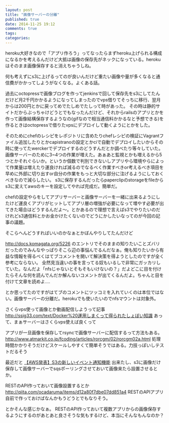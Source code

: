 ```yaml
---
layout: post
title: "画像サーバーの分離"
published: true
date: 2014-11-25 19:12
comments: true
tags: 
categories: 
---
```


heroku大好きなので「アプリ作ろう」ってなったらまずheroku上げられる構成になるかを考えるんだけど大抵は画像の保存先がネックになっている。herokuはそのまま画像保存すると消えちゃうしね。

何も考えずにs3に上げるってのが良いんだけど重たい画像や量が多くなると通信費がかかってしようがなくなる。よくある話。

過去にoctopressで画像ブログを作ってjenkinsで回して保存先をs3にしてたんだけど月2千円かかるようになってしまったのでvps借りてそっちに移行、翌月からは200円とかに戻ってめでたしめでたしって時があった。
その時は静的サイトだからぶっちゃけどうとでもなったんだけど、それからrailsのアプリとかを作って画像結構保存するようなの(gifなので相当通信料かかるなと予想できる)を作るときはoctopressで借りたvpsにデプロイして動くようにとかをした。

そのためにchefのレシピをレポジトリに含めたりchefレシピの検証にVagrantファイル追加したりとかcapistranoの設定とかciで自動でデプロイしたいからその時に使ってたwerckerでデプロイするのどうすんだとか調べたり等々していた。画像サーバーのために3~4つの作業が増えた。あぁあと監視とかも増えるから5つとかそれぐらいか。というか個数で判別できないしアプリやら環境やらによって作業量は増えたり運良ければ減るのでなるべく作業すべきor考えるべき項目を早めに外部に切り出すor自分の作業をもっと大切な部分に注げるようにしておくべきなので減らしたい。
s3に保存するんだったらpaperclipのstorageをfileからs3に変えてawsのキーを設定してやれば完成だ。簡単だ。

chefの設定やらをしてアプリサーバーと画像サーバーを一緒に出来るようにしたけど運良くアプリがヒットしてアプリ層の増強が必要になって増やす必要が出てきた場合はどうするんだよ〜。とかあるので理想で言えばs3でやりたいのだけれどs3通信料とかお金かけたくないのでどうにかしたいなってのが今回の記事の議題。


そこらへんどうすればいいのかなぁとかぼんやりしてたんだけど

<http://docs.komagata.org/5226>
のエントリでそのままの知りたいことズバリだったのでみんなやっぱりそこら辺の事悩んでるんだなぁ。俺も知りたいから有益な情報を得るべくはてブコメントを開いて解決策を得ようとしたのですが全く参考にならない。
全然見当違いの事を言ってる奴もいるしで非常にガッカリしていた。なんだよ「nfsじゃないとそもそもいけないの？」だよどこに目を付けたらそんな何を読んでんだか解んないコメントが出てくるんだよ。ちゃんと目を付けて文章を読めよ....

とか思ってたのですがはてブのコメントにツッコミを入れていくのは本位ではない。画像サーバーの分離だ。herokuでも使いたいのでnfsマウントは対象外。

さくらvps使って画像とか動画配信しようって記事
<http://ssig33.com/text/Docker%20運用しまくって得られたしょぼい知識>
あって、まぁサーバーはさくらvps使えば良くって

アプリが一旦画像を保存してrsyncで画像サーバーに配信するって方法もある。
<http://www.atmarkit.co.jp/fcoding/articles/rorcgm/02/rorcgm02a.html>
処理時間かかりそうだけどスケールしやすくて簡単そうではある。力技っぽいしテストだるそう

最近だと
[【AWS発表】S3の新しいイベント通知機能](http://aws.typepad.com/aws_japan/2014/11/s3-event-notification.html)
出来たし、s3に画像だけ保存して画像サーバーでsqsポーリングさせておいて画像来たら設置させるとか。

RESTのAPI作っておいて画像設置するとか
<http://qiita.com/ocadaruma/items/d12a80f7dbe07dd851a4>
RESTのAPIアプリ自前で作っておけばなんかもうどうとでもなりそう。


とかそんな感じかなぁ。
RESTのAPI作っておいて複数アプリからの画像保存するようにするのがあとあと良さそうな気もするけど、本当にそんなもんなのか？
